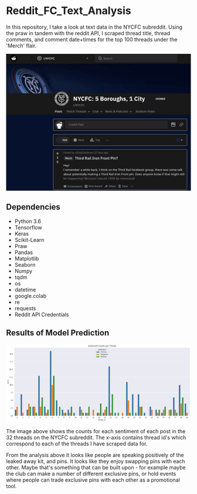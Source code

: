 # Reddit_FC_Text_Analysis

In this repository, I take a look at text data in the NYCFC subreddit. Using the praw in tandem with the reddit API, I scraped thread title, thread comments, and comment date+times for the top 100 threads under the 'Merch' flair.


![image_of_reddit_page](/images/nycfc_reddit.png)

## Dependencies
- Python 3.6
- Tensorflow
- Keras
- Scikit-Learn
- Praw
- Pandas
- Matplotlib
- Seaborn
- Numpy
- tqdm
- os
- datetime
- google.colab
- re
- requests
- Reddit API Credentials

## Results of Model Prediction
![image_of_graph](/images/Sentiment_Countplot.png)


The image above shows the counts for each sentiment of each post in the 32 threads on the NYCFC subreddit. The x-axis contains thread id's which correspond to each of the threads I have scraped data for.

From the analysis above it looks like people are speaking positively of the leaked away kit, and pins. It looks like they enjoy swapping pins with each other. Maybe that's something that can be built upon - for example maybe the club can make a number of different exclusive pins, or hold events where people can trade exclusive pins with each other as a promotional tool.
